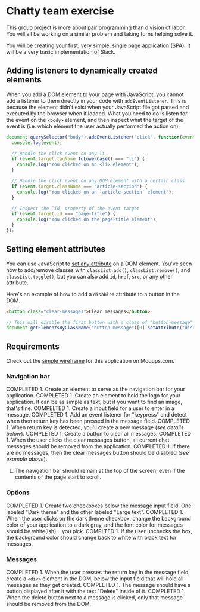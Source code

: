# Chatty team exercise

This group project is more about [pair programming](http://www.wikihow.com/Pair-Program) than division of labor. You will all be working on a similar problem and taking turns helping solve it.

You will be creating your first, very simple, single page application (SPA). It will be a very basic implementation of Slack.

## Adding listeners to dynamically created elements

When you add a DOM element to your page with JavaScript, you cannot add a listener to them directly in your code with `addEventListener`. This is because the element didn't exist when your JavaScript file got parsed and executed by the browser when it loaded. What you need to do is listen for the event on the `<body>` element, and then inspect what the target of the event is (i.e. which element the user actually performed the action on).

```js
document.querySelector("body").addEventListener("click", function(event) {
  console.log(event);

  // Handle the click event on any li
  if (event.target.tagName.toLowerCase() === "li") {
    console.log("You clicked on an <li> element");
  }

  // Handle the click event on any DOM element with a certain class
  if (event.target.className === "article-section") {
    console.log("You clicked on an `article-section` element");
  }

  // Inspect the `id` property of the event target
  if (event.target.id === "page-title") {
    console.log("You clicked on the page-title element");
  }
});
```

## Setting element attributes

You can use JavaScript to [set any attribute](https://developer.mozilla.org/en-US/docs/Web/API/Element/setAttribute) on a DOM element. You've seen how to add/remove classes with `classList.add()`, `classList.remove()`, and `classList.toggle()`, but you can also add `id`, `href`, `src`, or any other attribute.

Here's an example of how to add a `disabled` attribute to a button in the DOM.

```html
<button class="clear-messages">Clear messages</button>
```

```js
// This will disable the first button with a class of "button-message"
document.getElementsByClassName("button-message")[0].setAttribute("disabled", true);
```

## Requirements

Check out the [simple wireframe](https://app.moqups.com/chortlehoort/uGBbLbK46Y/view/page/a9d5cd7bf) for this application on Moqups.com.

### Navigation bar

COMPLETED 1. Create an element to serve as the navigation bar for your application.
COMPLETED 1. Create an element to hold the logo for your application. It can be as simple as text, but if you want to find an image, that's fine.
COMPELTED 1. Create a input field for a user to enter in a message.
COMPLETED 1. Add an event listener for "keypress" and detect when then return key has been pressed in the message field.
COMPLETED 1. When return key is detected, you'll create a new message (*see details below*).
COMPLETED 1. Create a button to clear all messages.
COMPLETED 1. When the user clicks the clear messages button, all current chat messages should be removed from the application.
COMPLETED 1. If there are no messages, then the clear messages button should be disabled (*see example above*).
1. The navigation bar should remain at the top of the screen, even if the contents of the page start to scroll.

### Options

COMPLETED 1. Create two checkboxes below the message input field. One labeled "Dark theme" and the other labeled "Large text".
COMPLETED 1. When the user clicks on the dark theme checkbox, change the background color of your application to a dark gray, and the font color for messages should be white(ish)... you pick.
COMPLTED 1. If the user unchecks the box, the background color should change back to white with black text for messages.

### Messages
COMPLETED 1. When the user presses the return key in the message field, create a `<div>` element in the DOM, below the input field that will hold all messages as they get created.
COMPLETED 1. The message should have a button displayed after it with the text "Delete" inside of it.
COMPLETED 1. When the delete button next to a message is clicked, only that message should be removed from the DOM.
  
